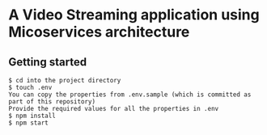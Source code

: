# A Video Streaming application using Micoservices architecture
## Getting started
```
$ cd into the project directory
$ touch .env
You can copy the properties from .env.sample (which is committed as part of this repository)
Provide the required values for all the properties in .env
$ npm install
$ npm start
```